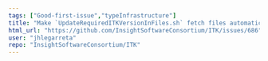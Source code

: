 ```yaml
---
tags: ["Good-first-issue","typeInfrastructure"]
title: "Make `UpdateRequiredITKVersionInFiles.sh` fetch files automatically"
html_url: "https://github.com/InsightSoftwareConsortium/ITK/issues/686"
user: "jhlegarreta"
repo: "InsightSoftwareConsortium/ITK"
---
```


